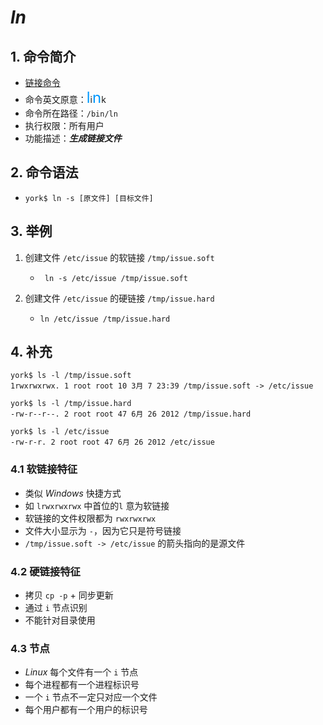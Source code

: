 # *ln*

## 1. 命令简介

- <u>链接命令</u>
- 命令英文原意：<font color=#0099ff size=5>l</font>i<font color=#0099ff size=5>n</font>k
- 命令所在路径：`/bin/ln`
- 执行权限：所有用户
- 功能描述：***生成链接文件***

## 2. 命令语法

- `york$ ln -s [原文件] [目标文件]`

## 3. 举例

1. 创建文件 `/etc/issue` 的软链接 `/tmp/issue.soft`
    - ` ln -s /etc/issue /tmp/issue.soft`

2. 创建文件 `/etc/issue` 的硬链接 `/tmp/issue.hard`
    - `ln /etc/issue /tmp/issue.hard`

## 4. 补充

    york$ ls -l /tmp/issue.soft
    1rwxrwxrwx. 1 root root 10 3月 7 23:39 /tmp/issue.soft -> /etc/issue
    
    york$ ls -l /tmp/issue.hard
    -rw-r--r--. 2 root root 47 6月 26 2012 /tmp/issue.hard
    
    york$ ls -l /etc/issue
    -rw-r-r. 2 root root 47 6月 26 2012 /etc/issue

### 4.1 软链接特征

- 类似 *Windows* 快捷方式
- 如 `lrwxrwxrwx` 中首位的`l` 意为软链接
- 软链接的文件权限都为 `rwxrwxrwx`
- 文件大小显示为 `-`，因为它只是符号链接 
- `/tmp/issue.soft -> /etc/issue` 的箭头指向的是源文件

### 4.2 硬链接特征

- 拷贝 `cp -p` + 同步更新
- 通过 `i` 节点识别
- 不能针对目录使用

### 4.3 节点

- *Linux* 每个文件有一个 `i` 节点
- 每个进程都有一个进程标识号
- 一个 `i` 节点不一定只对应一个文件
- 每个用户都有一个用户的标识号